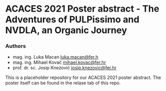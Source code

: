 # ACACES 2021 Poster abstract - The Adventures of PULPissimo and NVDLA, an Organic Journey

### Authors

- mag. ing. Luka Macan <luka.macan@fer.h>
- mag. ing. Mihael Kovač <mihael.kovac@fer.hr>
- prof. dr. sc. Josip Knezović <josip.knezovic@fer.hr>

This is a placeholder repository for our ACACES 2021 poster abstract.
The poster itself can be found in the relase tab of this repo.
